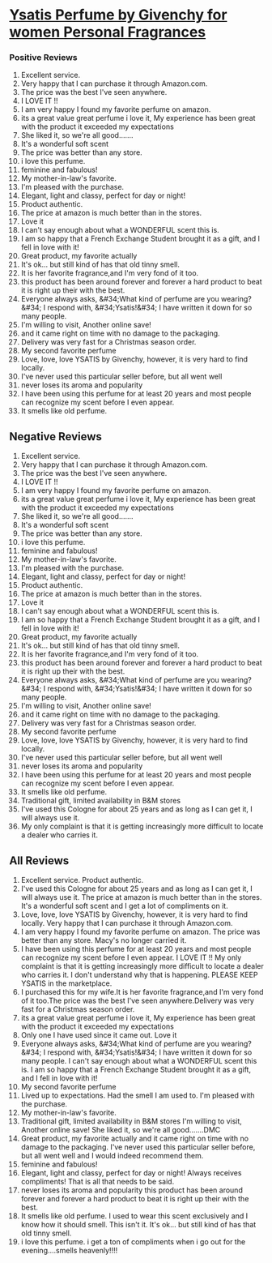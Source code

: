# [Ysatis Perfume by Givenchy for women Personal Fragrances](https://products.checkmycream.com/products/Ysatis-Perfume-by-Givenchy-for-women-Personal-Fragrances.html)

### Positive Reviews

<ol>
      <li>Excellent service.</li>
      <li>Very happy that I can purchase it through Amazon.com.</li>
      <li>The price was the best I&#x27;ve seen anywhere.</li>
      <li>I LOVE IT !!  </li>
      <li>I am very happy I found my favorite perfume on amazon.</li>
      <li>its a great value great perfume i love it, My experience has been great with the product it exceeded my expectations</li>
      <li>She liked it, so we&#x27;re all good.......</li>
      <li>It&#x27;s a wonderful soft scent</li>
      <li>The price was better than any store.</li>
      <li>i love this perfume.  </li>
      <li>feminine and fabulous!</li>
      <li>My mother-in-law&#x27;s favorite.</li>
      <li>I&#x27;m pleased with the purchase.</li>
      <li>Elegant, light and classy, perfect for day or night!</li>
      <li>Product authentic.</li>
      <li>The price at amazon is much better than in the stores.</li>
      <li>Love it</li>
      <li>I can&#x27;t say enough about what a WONDERFUL scent this is.</li>
      <li>I am so happy that a French Exchange Student brought it as a gift, and I fell in love with it!</li>
      <li>Great product, my favorite actually</li>
      <li>It&#x27;s ok... but still kind of has that old tinny smell.</li>
      <li>It is her favorite fragrance,and I&#x27;m very fond of it too.</li>
      <li>this product has been around forever and forever a hard product to beat it is right up their with the best.</li>
      <li>Everyone always asks, &amp;#34;What kind of perfume are you wearing?&amp;#34; I respond with, &amp;#34;Ysatis!&amp;#34; I have written it down for so many people.</li>
      <li>I&#x27;m willing to visit, Another online save!</li>
      <li>and it came right on time with no damage to the packaging.  </li>
      <li>Delivery was very fast for a Christmas season order.</li>
      <li>My second favorite perfume</li>
      <li>Love, love, love YSATIS by Givenchy, however, it is very hard to find locally.  </li>
      <li>I&#x27;ve never used this particular seller before, but all went well</li>
      <li>never loses its aroma and popularity</li>
      <li>I have been using this perfume for at least 20 years and most people can recognize my scent before I even appear.  </li>
      <li>It smells like old perfume.</li>
</ol>


<h2>Negative Reviews</h2>
<ol>
<li> Excellent service.</li>
<li> Very happy that I can purchase it through Amazon.com.</li>
<li> The price was the best I&#x27;ve seen anywhere.</li>
<li> I LOVE IT !!  </li>
<li> I am very happy I found my favorite perfume on amazon.</li>
<li> its a great value great perfume i love it, My experience has been great with the product it exceeded my expectations</li>
<li> She liked it, so we&#x27;re all good.......</li>
<li> It&#x27;s a wonderful soft scent</li>
<li> The price was better than any store.</li>
<li> i love this perfume.  </li>
<li> feminine and fabulous!</li>
<li> My mother-in-law&#x27;s favorite.</li>
<li> I&#x27;m pleased with the purchase.</li>
<li> Elegant, light and classy, perfect for day or night!</li>
<li> Product authentic.</li>
<li> The price at amazon is much better than in the stores.</li>
<li> Love it</li>
<li> I can&#x27;t say enough about what a WONDERFUL scent this is.</li>
<li> I am so happy that a French Exchange Student brought it as a gift, and I fell in love with it!</li>
<li> Great product, my favorite actually</li>
<li> It&#x27;s ok... but still kind of has that old tinny smell.</li>
<li> It is her favorite fragrance,and I&#x27;m very fond of it too.</li>
<li> this product has been around forever and forever a hard product to beat it is right up their with the best.</li>
<li> Everyone always asks, &amp;#34;What kind of perfume are you wearing?&amp;#34; I respond with, &amp;#34;Ysatis!&amp;#34; I have written it down for so many people.</li>
<li> I&#x27;m willing to visit, Another online save!</li>
<li> and it came right on time with no damage to the packaging.  </li>
<li> Delivery was very fast for a Christmas season order.</li>
<li> My second favorite perfume</li>
<li> Love, love, love YSATIS by Givenchy, however, it is very hard to find locally.  </li>
<li> I&#x27;ve never used this particular seller before, but all went well</li>
<li> never loses its aroma and popularity</li>
<li> I have been using this perfume for at least 20 years and most people can recognize my scent before I even appear.  </li>
<li> It smells like old perfume.</li>
<li> Traditional gift, limited availability in B&amp;M stores</li>
<li> I&#x27;ve used this Cologne for about 25 years and as long as I can get it, I will always use it.</li>
<li> My only complaint is that it is getting increasingly more difficult to locate a dealer who carries it.  </li>
</ol>

<h2>All Reviews</h2>

<ol>
    <li> Excellent service. Product authentic.</li>
    <li> I&#x27;ve used this Cologne for about 25 years and as long as I can get it, I will always use it. The price at amazon is much better than in the stores. It&#x27;s a wonderful soft scent and I get a lot of compliments on it.</li>
    <li> Love, love, love YSATIS by Givenchy, however, it is very hard to find locally.  Very happy that I can purchase it through Amazon.com.</li>
    <li> I am very happy I found my favorite perfume on amazon. The price was better than any store. Macy&#x27;s no longer carried it.</li>
    <li> I have been using this perfume for at least 20 years and most people can recognize my scent before I even appear.  I LOVE IT !!  My only complaint is that it is getting increasingly more difficult to locate a dealer who carries it.  I don&#x27;t understand why that is happening.  PLEASE KEEP YSATIS in the marketplace.</li>
    <li> I purchased this for my wife.It is her favorite fragrance,and I&#x27;m very fond of it too.The price was the best I&#x27;ve seen anywhere.Delivery was very fast for a Christmas season order.</li>
    <li> its a great value great perfume i love it, My experience has been great with the product it exceeded my expectations</li>
    <li> Only one I have used since it came out.  Love it</li>
    <li> Everyone always asks, &amp;#34;What kind of perfume are you wearing?&amp;#34; I respond with, &amp;#34;Ysatis!&amp;#34; I have written it down for so many people. I can&#x27;t say enough about what a WONDERFUL scent this is. I am so happy that a French Exchange Student brought it as a gift, and I fell in love with it!</li>
    <li> My second favorite perfume</li>
    <li> Lived up to expectations. Had the smell I am used to. I&#x27;m pleased with the purchase.</li>
    <li> My mother-in-law&#x27;s favorite.</li>
    <li> Traditional gift, limited availability in B&amp;M stores I&#x27;m willing to visit, Another online save! She liked it, so we&#x27;re all good.......DMC</li>
    <li> Great product, my favorite actually and it came right on time with no damage to the packaging.  I&#x27;ve never used this particular seller before, but all went well and I would indeed recommend them.</li>
    <li> feminine and fabulous!</li>
    <li> Elegant, light and classy, perfect for day or night! Always receives compliments! That is all that needs to be said.</li>
    <li> never loses its aroma and popularity this product has been around forever and forever a hard product to beat it is right up their with the best.</li>
    <li> It smells like old perfume. I used to wear this scent exclusively and I know how it should smell. This isn&#x27;t it. It&#x27;s ok... but still kind of has that old tinny smell.</li>
    <li> i love this perfume.  i get a ton of compliments when i go out for the evening....smells heavenly!!!!</li>
</ol>




